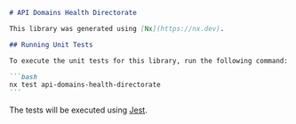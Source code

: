 ````markdown
# API Domains Health Directorate

This library was generated using [Nx](https://nx.dev).

## Running Unit Tests

To execute the unit tests for this library, run the following command:

```bash
nx test api-domains-health-directorate
```
````

The tests will be executed using [Jest](https://jestjs.io).

```

```
